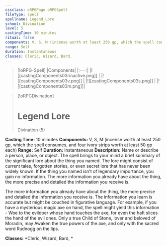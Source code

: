```yaml
---
cssclass: oRPGPage oRPGSpell
fileType: spell
spellname: Legend_Lore
school: Divination
level: 5
castingTime: 10 minutes
ritual: false
components: V, S, M (incense worth at least 250 gp, which the spell consumes, and four ivory strips worth at least 50 gp each)
range: Self
duration: Instantaneous
classes: Cleric, Wizard, Bard,
---
```

> [!oRPG-Spell]
> |Components|
> |:---:|
> |![[castingComponents03rinactive.png]] |
> |![[castingComponents03v.png]] |
> |![[castingComponents03s.png]] |
> |![[castingComponents03m.png]]|

> [!oRPGDivination]
>#  Legend Lore
> Divination  (5)

**Casting Time:** 10 minutes
**Components:** V, S, M (incense worth at least 250 gp, which the spell consumes, and four ivory strips worth at least 50 gp each)
**Range:** Self
**Duration:**  Instantaneous
**Description:**
Name or describe a person, place, or object. The spell brings to your mind a brief summary of the significant lore about the thing you named. The lore might consist of current tales, forgotten stories, or even secret lore that has never been widely known. If the thing you named isn't of legendary importance, you gain no information. The more information you already have about the thing, the more precise and detailed the information you receive is.



 The more information you already have about the thing, the more precise and detailed the information you receive is. The information you learn is accurate but might be couched in figurative language. For example, if you have a mysterious magic axe on hand, the spell might yield this information - Woe to the evildoer whose hand touches the axe, for even the haft slices the hand of the evil ones. Only a true Child of Stone, lover and beloved of Moradin, may Awaken the true powers of the axe, and only with the sacred word Rudnogg on the lips.



**Classes:**  *Cleric, Wizard, Bard, *


